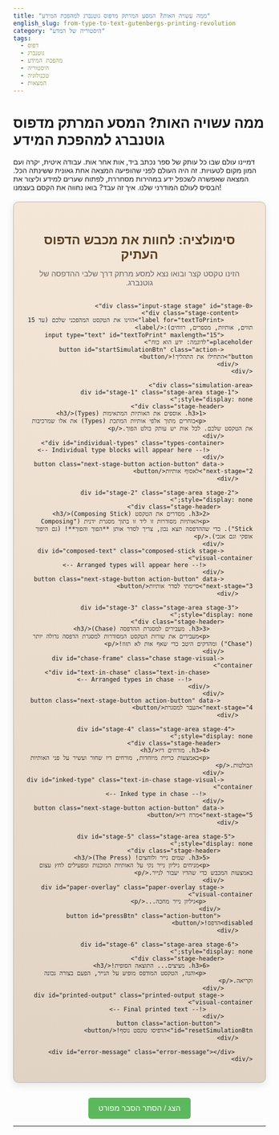 ```yaml
---
title: "ממה עשויה האות? המסע המרתק מדפוס גוטנברג למהפכת המידע"
english_slug: from-type-to-text-gutenbergs-printing-revolution
category: "היסטוריה של המדע"
tags:
  - דפוס
  - גוטנברג
  - מהפכת המידע
  - היסטוריה
  - טכנולוגיה
  - המצאות
---
```

# ממה עשויה האות? המסע המרתק מדפוס גוטנברג למהפכת המידע

דמיינו עולם שבו כל עותק של ספר נכתב ביד, אות אחר אות. עבודה איטית, יקרה ועם המון מקום לטעויות. זה היה העולם לפני שהופיעה המצאה אחת גאונית ששינתה הכל. המצאה שאפשרה לשכפל ידע במהירות מסחררת, לפתוח שערים למידע וליצור את הבסיס לעולם המודרני שלנו. איך זה עבד? בואו נחווה את הקסם בעצמנו!

<div id="gutenberg-app" dir="rtl">
    <div class="app-header">
        <h2>סימולציה: לחוות את מכבש הדפוס העתיק</h2>
         <p>הזינו טקסט קצר ובואו נצא למסע מרתק דרך שלבי ההדפסה של גוטנברג.</p>
    </div>

    <div class="input-stage stage" id="stage-0">
        <div class="stage-content">
            <label for="textToPrint">הזינו את הטקסט המהפכני שלכם (עד 15 תווים, אותיות, מספרים, רווחים):</label>
            <input type="text" id="textToPrint" maxlength="15" placeholder="לדוגמה: ידע הוא כוח">
            <button id="startSimulationBtn" class="action-button">התחילו את התהליך!</button>
        </div>
    </div>

    <div class="simulation-area">
        <div id="stage-1" class="stage-area stage-1" style="display: none;">
            <div class="stage-header">
                 <h3>1. אוספים את האותיות המתאימות (Types)</h3>
                 <p>בוחרים מתוך אלפי אותיות המתכת (Types) את אלו שמרכיבות את הטקסט שלכם. לכל אות יש עותק בולט הפוך.</p>
            </div>
            <div id="individual-types" class="types-container">
                <!-- Individual type blocks will appear here -->
            </div>
            <button class="next-stage-button action-button" data-next-stage="2">לאסוף אותיות</button>
        </div>

        <div id="stage-2" class="stage-area stage-2" style="display: none;">
             <div class="stage-header">
                <h3>2. מסדרים את הטקסט (Composing Stick)</h3>
                <p>האותיות מסודרות זו ליד זו בתוך מסגרת ידנית ("Composing Stick"). כדי שההדפסה תצא נכון, צריך לסדר אותן **הפוך והפוך**! (גם היפוך אופקי וגם אנכי).</p>
            </div>
            <div id="composed-text" class="composed-stick stage-visual-container">
                 <!-- Arranged types will appear here -->
            </div>
            <button class="next-stage-button action-button" data-next-stage="3">סיימתי לסדר אותיות</button>
        </div>

        <div id="stage-3" class="stage-area stage-3" style="display: none;">
            <div class="stage-header">
                <h3>3. מעבירים למסגרת ההדפסה (Chase)</h3>
                <p>מעבירים את שורות הטקסט המסודרות למסגרת הדפסה גדולה יותר ("Chase") ומהדקים היטב כדי שאף אות לא תזוז!</p>
            </div>
            <div id="chase-frame" class="chase stage-visual-container">
                <div id="text-in-chase" class="text-in-chase">
                     <!-- Arranged types in chase -->
                </div>
            </div>
             <button class="next-stage-button action-button" data-next-stage="4">העבר למסגרת</button>
        </div>

         <div id="stage-4" class="stage-area stage-4" style="display: none;">
             <div class="stage-header">
                <h3>4. מורחים דיו</h3>
                <p>באמצעות כריות מיוחדות, מורחים דיו שחור ועשיר על פני האותיות הבולטות.</p>
            </div>
            <div id="inked-type" class="text-in-chase stage-visual-container">
                 <!-- Inked type in chase -->
            </div>
            <button class="next-stage-button action-button" data-next-stage="5">מרח דיו</button>
        </div>

         <div id="stage-5" class="stage-area stage-5" style="display: none;">
             <div class="stage-header">
                <h3>5. שמים נייר ולוחצים! (The Press)</h3>
                <p>מניחים גיליון נייר נקי על האותיות המוכנות ומפעילים לחץ עצום באמצעות המכבש כדי שהדיו יעבור לנייר.</p>
            </div>
            <div id="paper-overlay" class="paper-overlay stage-visual-container">
                 <p>גיליון נייר מחכה...</p>
             </div>
             <button id="pressBtn" class="action-button" disabled>הדפס!</button>
        </div>

        <div id="stage-6" class="stage-area stage-6" style="display: none;">
            <div class="stage-header">
                <h3>6. מציצים... התוצאה הסופית!</h3>
                 <p>והנה, הטקסט המודפס מופיע על הנייר, הפעם בצורה נכונה וקריאה.</p>
            </div>
            <div id="printed-output" class="printed-output stage-visual-container">
                 <!-- Final printed text -->
            </div>
             <button class="action-button" id="resetSimulationBtn">הדפיסו טקסט נוסף!</button>
        </div>

         <div id="error-message" class="error-message"></div>
    </div>

</div>

<button id="toggleExplanationBtn" class="toggle-button">הצג / הסתר הסבר מפורט</button>

<div id="explanation" class="explanation" style="display: none;">
    <h2>הסבר מפורט: מהפכת הדפוס של גוטנברג</h2>

    <h3>מי היה יוהן גוטנברג ולמה המצאתו הייתה כל כך חשובה?</h3>
    <p>יוהן גוטנברג (בערך 1398–1468) היה צורף, ממציא, ומדפיס גרמני. לפני המצאתו, ספרים ומסמכים שוכפלו ידנית על ידי סופרים או באמצעות דפוס בלוקים (שבו חרטו עמוד שלם על גוש עץ אחד), תהליכים שהיו איטיים, יקרים ומועדים לטעויות. המצאתו הגדולה של גוטנברג הייתה שיטת הדפסה באמצעות "אותיות נעות" (Movable Type) מתכת יצוקה. טכניקה זו אפשרה לסדר מחדש את האותיות עבור כל עמוד חדש, מה שהפך את תהליך ההדפסה למהיר, יעיל וכלכלי בהרבה.</p>

    <h3>איך עבדה מכונת הדפוס של גוטנברג?</h3>
    <p>המערכת של גוטנברג כללה מספר מרכיבים עיקריים:</p>
    <ul>
        <li>**אותיות הבלטה נעות (Movable Type):** יציקות קטנות של מתכת (בדרך כלל סגסוגת עופרת, בדיל ואנטימון) שעליהן הובלטה אות בודדת (או סימן פיסוק). לכל אות היו כמה וכמה יציקות.</li>
        <li>**כלי סידור (Composing Stick):** מסגרת ידנית שבה סודרו האותיות הבודדות זו ליד זו כדי ליצור שורות טקסט.</li>
        <li>**מסגרת (Chase):** מסגרת מתכת גדולה יותר שאליה הוכנסו השורות המסודרות מכלי הסידור, והן קובעו בתוכה היטב כדי שלא יזוזו במהלך ההדפסה.</li>
        <li>**דיו:** גוטנברג פיתח דיו על בסיס שמן, שהיה עמיד יותר ונצמד טוב יותר למתכת מאשר הדיו על בסיס מים ששימש לכתיבה ידנית.</li>
        <li>**מכבש הדפסה:** מכשיר המבוסס על מנגנון בורג (בדומה למכבשי יין או שמן) שהפעיל לחץ אחיד וחזק על הנייר המונח על האותיות המורכבות והמכורות, כדי להעביר את הדיו.</li>
    </ul>

    <h3>מהם השלבים העיקריים בתהליך הדפסה בשיטה זו?</h3>
    <ol>
        <li>**סידור אותיות (Typesetting/Composing):** סידור ידני של האותיות הבודדות (Type) בכלי סידור (Composing Stick) ליצירת מילים, שורות ופסקאות.</li>
        <li>**איגוד (Imposition):** העברת השורות המסודרות לכלי סידור גדול יותר או ישירות למסגרת (Chase) וקיבוע של כל האותיות יחד.</li>
        <li>**מריחת דיו (Inking):** מריחת דיו על פני השטח הבולטים של האותיות המורכבות, בדרך כלל באמצעות כריות עור מצופות בדיו.</li>
        <li>**הנחת נייר:** הנחת גיליון נייר על האותיות המכורות והמכורות.</li>
        <li>**הפעלת לחץ (Pressing):** הפעלת לחץ חזק באמצעות המכבש כדי להעביר את הדיו מהאותיות לנייר.</li>
        <li>**ייבוש וקיפול:** הסרת הנייר המודפס, ייבושו, וקיפולו (במידת הצורך) ליצירת דפים של ספר.</li>
        <li>**פירוק ושימוש חוזר:** לאחר הדפסת הכמות הנדרשת, האותיות פורקו, נוקו, והוחזרו לקופסאות המתאימות שלהן (לכל אות ותו היה תא משלו בקופסת ה-Typecase) כדי שניתן יהיה להשתמש בהן שוב עבור טקסט אחר.</li>
    </ol>

    <h3>למה היה צריך לסדר את האותיות הפוך והפוך?</h3>
    <p>כדי שהטקסט יופיע בצורה נכונה על הנייר, האותיות המתכת עצמן היו צריכות להיות מעוצבות כ"תמונת מראה" (הפוכות אופקית) וגם הפוכות אנכית (ראש כלפי מטה) כשהן מסודרות בכלי הסידור ומוכנות להדפסה. הסיבה היא שתהליך ההדפסה מעביר את הדיו מהמשטח הבולט של האות ישירות לנייר. אם האות הייתה ישרה, הטקסט על הנייר היה יוצא הפוך. בנוסף, מכיוון שהשפה העברית ורבות אחרות נכתבות מימין לשמאל, בסדר האותיות בכלי הסידור יש להתחיל מהסוף, כך שהמילה הראשונה במשפט היא בפועל האות האחרונה שמונחת בכלי הסידור (הכי שמאלה), והאות הראשונה במילה היא הכי ימנית בתוך רצף האותיות למילה זו. הדבר דורש חשיבה מורכבת מצד הסדר.</p>

    <h3>איך המצאת הדפוס שינתה את העולם?</h3>
    <p>המצאת הדפוס חוללה שינויים עצומים בחברה האנושית, והיא נחשבת לאחד הגורמים המרכזיים למעבר מימי הביניים לעת החדשה:</p>
    <ul>
        <li>**הפצת ידע מהירה והמונית:** לראשונה, ניתן היה לשכפל טקסטים במהירות ובהיקף גדול בהרבה מאשר בעבר.</li>
        <li>**הורדת עלויות:** הדפסה הייתה זולה בהרבה מהעתקה ידנית, מה שהפך ספרים ליותר נגישים.</li>
        <li>**עליית האוריינות:** הנגישות הגבוהה יותר לספרים ולחומר קריאה עודדה יותר אנשים ללמוד לקרוא ולכתוב.</li>
        <li>**הפצת רעיונות:** רעיונות חדשים, דתיים, פוליטיים ומדעיים, יכלו להתפשט במהירות רבה יותר. הדפוס היה קריטי להצלחת הרפורמציה הפרוטסטנטית, למשל.</li>
        <li>**מהפכה מדעית:** מדענים יכלו לפרסם ולשתף את ממצאיהם במהירות וביעילות, מה שהאיץ את התפתחות המדע.</li>
        <li>**אחידות טקסטואלית:** הדפסה הבטיחה שאף שהיו שגיאות דפוס, כל העותקים של אותה מהדורה היו זהים, בניגוד להעתקות ידניות שבהן שגיאות השתלשלו והצטברו.</li>
    </ul>

    <h3>האם הטכנולוגיה של גוטנברג עדיין רלוונטית היום?</h3>
    <p>מכונת הדפוס המכאנית של גוטנברג שימשה בשינויים מסוימים במשך מאות שנים, אך הטכנולוגיה עצמה כבר אינה בשימוש מסחרי נרחב כיום. שיטות דפוס מודרניות כמו דפוס אופסט (Offset Printing), דפוס דיגיטלי, ושיטות נוספות החליפו אותה. אולם, העקרונות הבסיסיים של העברת דיו ממשטח מוגבה (או אחר) לנייר תחת לחץ, והרעיון המהפכני של ייצור המוני של טקסטים אחידים, הם יסודות שהניחה המצאת גוטנברג. מהפכת המידע הנוכחית, המבוססת על טכנולוגיה דיגיטלית, היא במידה רבה המשך למהפכה שהחלה גוטנברג – שתיהן הגדילו באופן דרמטי את היכולת של האנושות לשכפל, להפיץ ולצרוך מידע.</p>
</div>

<style>
    @import url('https://fonts.googleapis.com/css2?family=Varela+Round&display=swap');

    #gutenberg-app {
        font-family: 'Varela Round', sans-serif;
        direction: rtl;
        text-align: right;
        background: linear-gradient(to bottom, #f4e7d8, #e0d3c3);
        border: 1px solid #c0b2a1;
        border-radius: 10px;
        padding: 25px;
        box-shadow: 0 5px 15px rgba(0, 0, 0, 0.1);
        max-width: 800px;
        margin: 20px auto;
    }

     .app-header {
         text-align: center;
         margin-bottom: 30px;
     }

     .app-header h2 {
         color: #5a3c1f; /* Dark wood/metal color */
         margin-bottom: 10px;
         font-size: 1.8em;
     }

     .app-header p {
         color: #666;
         font-size: 1.1em;
     }

    .stage {
        margin-bottom: 25px;
        padding: 20px;
        background-color: #fff;
        border-radius: 8px;
        box-shadow: 0 2px 10px rgba(0,0,0,0.08);
        border: 1px solid #dcdcdc;
         opacity: 1;
         transition: opacity 0.5s ease-in-out;
    }

    .stage.hidden {
        opacity: 0;
        height: 0;
        padding: 0 20px;
        margin: 0;
        overflow: hidden;
    }


    .stage-area .stage-header {
        margin-bottom: 15px;
        border-bottom: 1px solid #eee;
        padding-bottom: 10px;
    }

    .stage-area h3 {
        margin-top: 0;
        color: #5a3c1f;
        font-size: 1.5em;
    }
    .stage-area p {
        color: #555;
        line-height: 1.5;
    }

    .input-stage .stage-content {
         display: flex;
         flex-direction: column;
         align-items: center;
    }

    .input-stage label {
        font-size: 1.1em;
        color: #333;
        margin-bottom: 15px;
    }

    #textToPrint {
        padding: 12px 15px;
        border: 2px solid #ccc;
        border-radius: 5px;
        font-size: 1.2em;
        margin-bottom: 20px;
        text-align: center;
    }

    .action-button, .toggle-button {
        padding: 12px 20px;
        background-color: #8b4513; /* SaddleBrown - wood color */
        color: white;
        border: none;
        border-radius: 5px;
        cursor: pointer;
        font-size: 1.1em;
        transition: background-color 0.3s ease, transform 0.1s ease;
        display: block;
        margin: 20px auto 0;
    }

     .action-button:hover, .toggle-button:hover {
        background-color: #a0522d; /* Siena - slightly lighter wood */
         transform: translateY(-1px);
     }

    .action-button:active, .toggle-button:active {
        transform: translateY(0);
    }

    .action-button:disabled {
        background-color: #cccccc;
        cursor: not-allowed;
    }

    .stage-visual-container {
        min-height: 80px;
        border: 2px dashed #d3bfa0; /* Lighter wood dashed border */
        padding: 15px;
        margin-top: 15px;
        overflow-x: auto;
        white-space: nowrap;
        background-color: #f8f0e3; /* Creamy background */
        border-radius: 5px;
         display: flex;
         align-items: center;
         justify-content: flex-start; /* Start from left for LTR containers */
    }

    .types-container {
        /* Specific style for step 1 - show individual types */
        display: flex;
        flex-wrap: wrap; /* Allow wrapping if many types */
        justify-content: center; /* Center the individual types */
        direction: ltr; /* Display blocks LTR visually */
    }

    .type-block {
        display: inline-flex; /* Use inline-flex */
        justify-content: center;
        align-items: center;
        width: 35px; /* Slightly larger */
        height: 45px;
        background-color: #4a321f; /* Dark metal color */
        color: #eee; /* Light color for raised letter */
        font-weight: bold;
        font-size: 1.4em; /* Larger font */
        margin: 3px; /* Smaller margin */
        border: 2px outset #6f533e; /* Metal bevel effect */
        box-sizing: border-box;
        flex-shrink: 0; /* Prevent shrinking */
        user-select: none; /* Prevent selecting text */
    }

    /* Styles for composed, chase, inked - representing the actual type setup */
    .composed-stick .type-block,
    .chase .type-block,
    .text-in-chase .type-block,
    .inked-type .type-block {
         transform: scaleX(-1) rotate(180deg); /* Backwards and Upside Down */
         color: #eee; /* Still light metal */
         background-color: #5a3c1f; /* Slightly lighter metal when composed */
         border: 2px outset #7b5b43;
         direction: ltr; /* Critical: Layout the reversed types LTR in the stick/chase */
    }

    .types-container .type-block {
         transform: none; /* Show them normally in stage 1 */
         background-color: #7b5b43; /* Slightly different color before composing */
         border: 2px outset #a08a72;
          color: white;
    }

    .composed-stick, .chase, .text-in-chase {
         direction: ltr; /* The container is LTR */
          justify-content: flex-start; /* Start adding blocks from the left */
    }

    .chase {
        border-color: #8b4513; /* Stronger wood border */
        border-width: 4px;
    }

     .text-in-chase {
         border: none; /* Remove dashed border inside chase */
         padding: 0;
         min-height: 50px;
         display: flex;
         flex-wrap: wrap;
         align-items: flex-start;
         justify-content: flex-start;
         direction: ltr; /* Still LTR layout of the block */
     }

     #inked-type {
         background-color: #40342b; /* Darker background to show ink */
     }

     #inked-type .type-block {
         background-color: #1a1a1a; /* Dark ink color */
         color: rgba(255, 255, 255, 0.1); /* Make the letter barely visible */
         border-color: #0d0d0d;
         box-shadow: inset 0 0 8px rgba(0,0,0,0.8); /* Inked look */
     }

    .paper-overlay {
         width: calc(100% - 30px); /* Adjust for padding */
         height: 120px; /* More substantial paper area */
         background-color: #fffff0; /* Off-white paper color */
         border: 1px solid #ccc;
         margin: 15px auto; /* Center the paper */
         display: flex;
         align-items: center;
         justify-content: center;
         font-size: 1.3em;
         color: #555;
         border-radius: 5px;
         position: relative; /* For potential future animations */
    }


    .printed-output {
        min-height: 100px;
        border: 3px solid #333;
        background-color: #fff;
        font-size: 2em; /* Larger printed text */
        color: #1a1a1a; /* Ink color */
        padding: 25px;
        text-align: center;
        display: flex;
        align-items: center;
        justify-content: center;
        direction: rtl; /* Printed text is read RTL */
        font-family: serif; /* Simulate classic print font */
         box-shadow: inset 0 0 10px rgba(0,0,0,0.2); /* Impression effect */
         line-height: 1.4;
         white-space: normal; /* Allow text to wrap */
    }

    .error-message {
        color: #d9534f; /* Bootstrap danger color */
        font-weight: bold;
        margin-top: 20px;
        text-align: center;
        font-size: 1.1em;
    }

    .toggle-button {
        margin-top: 30px;
        background-color: #5cb85c; /* Bootstrap success color */
    }

     .toggle-button:hover {
         background-color: #4cae4c;
     }

    .explanation {
        border-top: 3px solid #007bff;
        margin-top: 30px;
        padding-top: 25px;
        direction: rtl;
        color: #333;
    }

    .explanation h2 {
        color: #0056b3;
        margin-bottom: 15px;
        font-size: 1.8em;
    }
     .explanation h3 {
         color: #007bff;
         margin-bottom: 10px;
         font-size: 1.4em;
     }

    .explanation p, .explanation ul, .explanation ol {
        line-height: 1.7;
        margin-bottom: 15px;
        text-align: justify;
    }

    .explanation ul, .explanation ol {
         padding-right: 25px; /* Indent list items */
    }

    .explanation li {
        margin-bottom: 10px;
    }

    /* Animations */
    @keyframes fadeIn {
        from { opacity: 0; }
        to { opacity: 1; }
    }

    @keyframes slideInFromLeft {
        from { transform: translateX(-50px); opacity: 0; }
        to { transform: translateX(0); opacity: 1; }
    }
     @keyframes slideInFromRight {
        from { transform: translateX(50px); opacity: 0; }
        to { transform: translateX(0); opacity: 1; }
    }

    @keyframes inkedPulse {
        0% { box-shadow: inset 0 0 8px rgba(0,0,0,0.8); }
        50% { box-shadow: inset 0 0 12px rgba(0,0,0,1); }
        100% { box-shadow: inset 0 0 8px rgba(0,0,0,0.8); }
    }

    .stage-area.visible {
         animation: fadeIn 0.8s ease-out forwards;
    }

    .types-container .type-block,
    .composed-stick .type-block,
    .text-in-chase .type-block,
    .inked-type .type-block {
        animation: slideInFromRight 0.3s ease-out forwards; /* Animate type appearance */
         opacity: 0; /* Start hidden */
    }

     #inked-type .type-block {
         animation: inkedPulse 1.5s infinite ease-in-out, slideInFromRight 0.3s ease-out forwards;
     }

     .paper-overlay {
         animation: fadeIn 0.8s ease-out forwards;
     }

     .printed-output {
         animation: fadeIn 1.5s ease-out forwards; /* Slower fade for final result */
     }

</style>

<script>
    document.addEventListener('DOMContentLoaded', () => {
        const appContainer = document.getElementById('gutenberg-app');
        const textToPrintInput = document.getElementById('textToPrint');
        const startSimulationBtn = document.getElementById('startSimulationBtn');
        const individualTypesDiv = document.getElementById('individual-types');
        const composedTextDiv = document.getElementById('composed-text');
        const textInChaseDiv = document.getElementById('text-in-chase');
        const inkedTypeDiv = document.getElementById('inked-type');
        const paperOverlayDiv = document.getElementById('paper-overlay');
        const pressBtn = document.getElementById('pressBtn');
        const printedOutputDiv = document.getElementById('printed-output');
        const errorMessageDiv = document.getElementById('error-message');
        const toggleExplanationBtn = document.getElementById('toggleExplanationBtn');
        const explanationDiv = document.getElementById('explanation');
        const resetSimulationBtn = document.getElementById('resetSimulationBtn');

        let currentText = '';
        let composedLetters = [];
        let currentStage = 0; // 0: input, 1: prepared, 2: composed, 3: in chase, 4: inked, 5: paper, 6: pressed

        const stages = [
            { id: 'stage-0', areaId: null, buttonSelector: '#startSimulationBtn' },
            { id: 'stage-1', areaId: 'individual-types', buttonSelector: '.stage-1 .next-stage-button' },
            { id: 'stage-2', areaId: 'composed-text', buttonSelector: '.stage-2 .next-stage-button' },
            { id: 'stage-3', areaId: 'chase-frame', buttonSelector: '.stage-3 .next-stage-button' },
            { id: 'stage-4', areaId: 'inked-type', buttonSelector: '.stage-4 .next-stage-button' },
            { id: 'stage-5', areaId: 'paper-overlay', buttonSelector: '#pressBtn' },
            { id: 'stage-6', areaId: 'printed-output', buttonSelector: '#resetSimulationBtn' },
        ];

        function updateSimulationStage(newStage) {
            currentStage = newStage;

            // Hide all stages first
            document.querySelectorAll('.stage').forEach(stageEl => {
                 if (!stageEl.classList.contains('input-stage')) { // Keep input stage potentially visible or handle its hiding explicitly
                    stageEl.classList.add('hidden');
                    stageEl.style.display = 'none';
                    stageEl.classList.remove('visible'); // Remove animation class
                 }
            });

            // Show the current stage
            const currentStageElement = document.getElementById(stages[currentStage].id);
            if (currentStageElement) {
                 currentStageElement.style.display = 'block';
                 // Use a timeout to allow display:block to take effect before animation
                 setTimeout(() => {
                     currentStageElement.classList.remove('hidden');
                     currentStageElement.classList.add('visible'); // Add animation class
                 }, 10);
            }

            // Enable/disable buttons based on stage
            document.querySelectorAll('.action-button').forEach(button => {
                button.style.display = 'none'; // Hide all action buttons by default
            });

            const currentStageButtonSelector = stages[currentStage].buttonSelector;
             if (currentStageButtonSelector) {
                  const button = document.querySelector(currentStageButtonSelector);
                  if (button) {
                       button.style.display = 'block';
                       button.disabled = false; // Enable the button for the current stage
                  }
             }

             // Specific button states
             pressBtn.disabled = currentStage !== 5;


             // Clear content of future stages
             if (currentStage < 6) printedOutputDiv.innerHTML = '';
             if (currentStage < 5) paperOverlayDiv.innerHTML = '<p>גיליון נייר מחכה...</p>'; paperOverlayDiv.style.display = 'none';
             if (currentStage < 4) inkedTypeDiv.innerHTML = '';
             if (currentStage < 3) textInChaseDiv.innerHTML = '';
             if (currentStage < 2) composedTextDiv.innerHTML = '';
             if (currentStage < 1) individualTypesDiv.innerHTML = '';

             errorMessageDiv.textContent = ''; // Clear errors on stage change

        }

        function resetSimulation() {
            currentText = '';
            composedLetters = [];
            textToPrintInput.value = '';
            updateSimulationStage(0);
            document.getElementById('stage-0').classList.remove('hidden'); // Ensure input stage is visible
             document.getElementById('stage-0').style.display = 'block';
             document.getElementById('stage-0').classList.add('visible');
             resetSimulationBtn.style.display = 'none'; // Hide reset button until stage 6
        }


        startSimulationBtn.addEventListener('click', () => {
            const text = textToPrintInput.value.trim();
            if (!text) {
                errorMessageDiv.textContent = 'אנא הזן טקסט להדפסה כדי להתחיל.';
                return;
            }

            // Basic validation: only letters, numbers, spaces, common punctuation
             const validChars = /^[a-zA-Z0-9\sא-ת.,!?"']*$/;
             if (!validChars.test(text)) {
                 errorMessageDiv.textContent = 'הטקסט מכיל תווים שאינם נתמכים במכונת הדפוס הפשוטה הזו.';
                 return;
             }

            currentText = text;
            errorMessageDiv.textContent = ''; // Clear previous errors

             // Prepare Individual Types (Stage 1)
             individualTypesDiv.innerHTML = '';
            for (const char of currentText) {
                const typeBlock = document.createElement('div');
                typeBlock.classList.add('type-block');
                typeBlock.textContent = char === ' ' ? '' : char; // Show space as empty block
                typeBlock.title = char === ' ' ? 'אות רווח' : `האות ${char}`;
                typeBlock.setAttribute('data-char', char); // Store original character
                individualTypesDiv.appendChild(typeBlock);
            }

             // Prepare Composed Text (Stage 2 - visually reversed and upside down)
             // Keep the simplified reversal logic for visual representation
             const reversedText = currentText.split('').reverse().join('');
             composedLetters = reversedText.split('');

             composedTextDiv.innerHTML = ''; // Clear previous content
             composedLetters.forEach(char => {
                 const typeBlock = document.createElement('div');
                 typeBlock.classList.add('type-block');
                 typeBlock.textContent = char === ' ' ? '' : char; // Space is empty block
                 typeBlock.title = char === ' ' ? 'אות רווח (הפוך)' : `האות ${char} (הפוך והפוך)`;
                 typeBlock.setAttribute('data-char', char);
                 composedTextDiv.appendChild(typeBlock);
             });


            updateSimulationStage(1); // Move to stage 1 (Collect Types)
        });

        // Handle clicks on next stage buttons
        document.querySelectorAll('.next-stage-button').forEach(button => {
            button.addEventListener('click', (e) => {
                const nextStage = parseInt(e.target.getAttribute('data-next-stage'), 10);

                if (currentStage === 1) {
                    // Animation for gathering types can go here
                     animateBlocks(individualTypesDiv.querySelectorAll('.type-block'), composedTextDiv, true); // Animate to composed stage
                } else if (currentStage === 2) {
                    // Animation for transferring to chase
                     animateBlocks(composedTextDiv.querySelectorAll('.type-block'), textInChaseDiv);
                } else if (currentStage === 3) {
                     // Animation for inking
                    animateBlocks(textInChaseDiv.querySelectorAll('.type-block'), inkedTypeDiv, false, true); // Indicate inking
                } else if (currentStage === 4) {
                     // Simulate placing paper
                     paperOverlayDiv.style.display = 'flex';
                     updateSimulationStage(nextStage);
                     return; // Avoid default stage update
                }


                // Default stage update
                updateSimulationStage(nextStage);
            });
        });

        pressBtn.addEventListener('click', () => {
            if (currentStage < 5) return; // Only press if ready

            // Simulate pressing animation
            const pressAnimation = document.createElement('div');
            pressAnimation.classList.add('press-animation');
            appContainer.style.position = 'relative'; // Ensure relative positioning for absolute animation overlay
            pressAnimation.style.cssText = `
                position: absolute;
                top: 0; left: 0; right: 0; bottom: 0;
                background-color: rgba(0, 0, 0, 0.2);
                display: flex;
                align-items: center;
                justify-content: center;
                color: white;
                font-size: 3em;
                z-index: 10;
                opacity: 0;
                pointer-events: none;
                transition: opacity 0.5s ease-in-out;
            `;
             pressAnimation.textContent = 'לוחץ...';
             appContainer.appendChild(pressAnimation);

             // Start fade-in animation
             setTimeout(() => { pressAnimation.style.opacity = 1; }, 10);

             // Simulate pressing duration
             setTimeout(() => {
                 // Fade out animation
                 pressAnimation.style.opacity = 0;
                 pressAnimation.addEventListener('transitionend', () => {
                     appContainer.removeChild(pressAnimation);
                      appContainer.style.position = 'static'; // Restore position
                 });

                 // Display the correctly oriented text after press
                 const printedText = currentText; // The original text is the correct output

                 printedOutputDiv.textContent = printedText;
                 updateSimulationStage(6); // Show result
                 resetSimulationBtn.style.display = 'block'; // Show reset button
             }, 1500); // Animation duration

        });


        resetSimulationBtn.addEventListener('click', () => {
            resetSimulation();
        });

        toggleExplanationBtn.addEventListener('click', () => {
            const isHidden = explanationDiv.style.display === 'none';
            explanationDiv.style.display = isHidden ? 'block' : 'none';
             explanationDiv.classList.toggle('hidden', !isHidden);
             explanationDiv.classList.toggle('visible', isHidden);

            toggleExplanationBtn.textContent = isHidden ? 'הסתר הסבר מפורט' : 'הצג / הסתר הסבר מפורט';
        });

        // Simple animation helper function (placeholder, could be more sophisticated)
        function animateBlocks(sourceNodes, targetContainer, applyTransform = false, applyInk = false) {
             targetContainer.innerHTML = ''; // Clear target immediately for transition effect
             sourceNodes.forEach((node, index) => {
                 const clonedBlock = node.cloneNode(true);
                  // Remove previous animation class if any
                 clonedBlock.classList.remove('slideInFromRight');
                  // Apply new styles based on destination stage
                 if (applyTransform) {
                     clonedBlock.style.transform = 'scaleX(-1) rotate(180deg)';
                     clonedBlock.style.backgroundColor = '#5a3c1f';
                     clonedBlock.style.borderColor = '#7b5b43';
                     clonedBlock.style.color = '#eee';
                      clonedBlock.textContent = clonedBlock.getAttribute('data-char') === ' ' ? '' : clonedBlock.getAttribute('data-char');
                      clonedBlock.title = clonedBlock.getAttribute('data-char') === ' ' ? 'אות רווח (הפוך)' : `האות ${clonedBlock.getAttribute('data-char')} (הפוך והפוך)`;
                 } else {
                      // Styles for chase/inking stages (already transformed)
                       clonedBlock.style.transform = 'scaleX(-1) rotate(180deg)';
                       clonedBlock.style.backgroundColor = '#5a3c1f';
                       clonedBlock.style.borderColor = '#7b5b43';
                       clonedBlock.style.color = '#eee';
                       clonedBlock.textContent = clonedBlock.getAttribute('data-char') === ' ' ? '' : clonedBlock.getAttribute('data-char');
                        clonedBlock.title = clonedBlock.getAttribute('data-char') === ' ' ? 'אות רווח (במסגרת)' : `האות ${clonedBlock.getAttribute('data-char')} (במסגרת)`;
                 }

                  if (applyInk) {
                     clonedBlock.classList.add('inked');
                      clonedBlock.style.backgroundColor = '#1a1a1a';
                      clonedBlock.style.color = 'rgba(255, 255, 255, 0.1)';
                      clonedBlock.style.borderColor = '#0d0d0d';
                      clonedBlock.title = clonedBlock.getAttribute('data-char') === ' ' ? 'אות רווח (מכור)' : `האות ${clonedBlock.getAttribute('data-char')} (מכור)`;
                 }

                 // Animate appearance with a slight delay
                 clonedBlock.style.opacity = 0; // Start hidden for animation
                 targetContainer.appendChild(clonedBlock);
                 setTimeout(() => {
                     clonedBlock.style.opacity = 1;
                      clonedBlock.style.transform = applyTransform || applyInk ? 'scaleX(-1) rotate(180deg)' : 'none'; // Apply final transform state
                      // Re-apply animation for subtle effect
                      clonedBlock.style.animation = 'slideInFromRight 0.3s ease-out forwards';
                       if (applyInk) {
                            clonedBlock.style.animation = 'inkedPulse 1.5s infinite ease-in-out, slideInFromRight 0.3s ease-out forwards';
                       }

                 }, index * 30); // Stagger animation
             });
        }


        // Initial setup
        resetSimulation();
    });
</script>
---